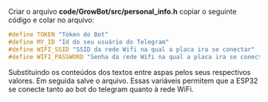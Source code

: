 Criar o arquivo **code/GrowBot/src/personal_info.h** copiar o seguinte código e colar no arquivo:

```c++
#define TOKEN "Token do Bot"
#define MY_ID "Id do seu usuário do Telegram"
#define WIFI_SSID "SSID da rede Wifi na qual a placa ira se conectar"
#define WIFI_PASSWORD "Senha da rede Wifi na qual a placa ira se conectar"
```

Substituindo os conteúdos dos textos entre aspas pelos seus respectivos valores. Em seguida salve o arquivo. Essas variáveis permitem que a ESP32 se conecte tanto ao bot do telegram quanto à rede WiFi.